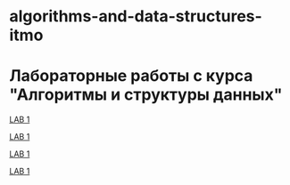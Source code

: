 # algorithms-and-data-structures-itmo
# Лабораторные работы с курса "Алгоритмы и структуры данных"

[LAB 1](https://github.com/kkkooolllyyyaaa/algorithms-and-data-structures-itmo/tree/master/module_1)

[LAB 1](https://github.com/kkkooolllyyyaaa/algorithms-and-data-structures-itmo/tree/master/module_2)

[LAB 1](https://github.com/kkkooolllyyyaaa/algorithms-and-data-structures-itmo/tree/master/module_3)

[LAB 1](https://github.com/kkkooolllyyyaaa/algorithms-and-data-structures-itmo/tree/master/module_4)
